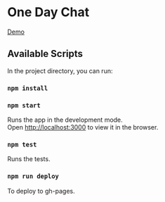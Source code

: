 # One Day Chat

[Demo](https://tiwarirabi.github.io/one-day-chat)

## Available Scripts

In the project directory, you can run:

### `npm install`

### `npm start`

Runs the app in the development mode.\
Open [http://localhost:3000](http://localhost:3000) to view it in the browser.

### `npm test`

Runs the tests.

### `npm run deploy`

To deploy to gh-pages.

